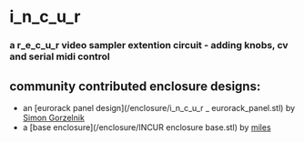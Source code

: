 # i_n_c_u_r

### a r_e_c_u_r video sampler extention circuit - adding knobs, cv and serial midi control

## community contributed enclosure designs:

- an [eurorack panel design](/enclosure/i_n_c_u_r _ eurorack_panel.stl) by [Simon Gorzelnik](https://www.instagram.com/shimon.jpg/)
- a [base enclosure](/enclosure/INCUR enclosure base.stl) by [miles](milesjohnsonwashere@gmail.com)
